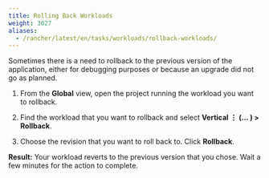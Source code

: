 ```yaml
---
title: Rolling Back Workloads
weight: 3027
aliases:
  - /rancher/latest/en/tasks/workloads/rollback-workloads/
---
```


Sometimes there is a need to rollback to the previous version of the application, either for debugging purposes or because an upgrade did not go as planned.

1. From the **Global** view, open the project running the workload you want to rollback.

1. Find the workload that you want to rollback and select **Vertical &#8942; (... ) > Rollback**.

1. Choose the revision that you want to roll back to. Click **Rollback**.

**Result:** Your workload reverts to the previous version that you chose. Wait a few minutes for the action to complete.
